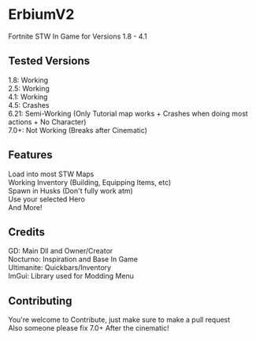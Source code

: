 # ErbiumV2
Fortnite STW In Game for Versions 1.8 - 4.1
## Tested Versions
1.8: Working
<br>
2.5: Working
<br>
4.1: Working
<br>
4.5: Crashes
<br>
6.21: Semi-Working (Only Tutorial map works + Crashes when doing most actions + No Character)
<br>
7.0+: Not Working (Breaks after Cinematic)

## Features
Load into most STW Maps
<br>
Working Inventory (Building, Equipping Items, etc)
<br>
Spawn in Husks (Don't fully work atm)
<br>
Use your selected Hero
<br>
And More!

## Credits
GD: Main Dll and Owner/Creator
<br>
Nocturno: Inspiration and Base In Game
<br>
Ultimanite: Quickbars/Inventory
<br>
ImGui: Library used for Modding Menu

## Contributing
You're welcome to Contribute, just make sure to make a pull request
<br>
Also someone please fix 7.0+ After the cinematic!
